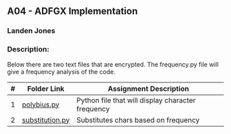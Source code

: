 ##  A04 - ADFGX Implementation
### Landen Jones

### Description: 
Below there are two text files that are encrypted. The frequency.py file will give a frequency analysis of the code. 

|   #   | Folder Link | Assignment Description |
| :---: | ----------- | ---------------------- |
|1|<a href="https://github.com/LandenSJones/4663-Cryptography-Jones/blob/master/Assignments/A04/polybius.py">polybius.py</a>|Python file that will display character frequency|
|2|<a href="https://github.com/LandenSJones/4663-Cryptography-Jones/blob/master/Assignments/A04/substitution.py">substitution.py</a>|Substitutes chars based on frequency|

